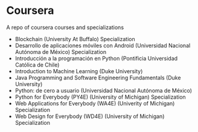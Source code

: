 <h1> Coursera </h1>
<p>A repo of coursera courses and specializations</p>
<ul>
  <li>Blockchain (University At Buffalo) Specialization</li>
  <li>Desarrollo de aplicaciones móviles con Android (Universidad Nacional Autónoma de México) Specialization</li>
  <li>Introducción a la programación en Python (Pontificia Universidad Católica de Chile)</li>
  <li>Introduction to Machine Learning (Duke University)</li>
  <li>Java Programming and Software Engineering Fundamentals (Duke University)</li>
  <li>Python: de cero a usuario (Universidad Nacional Autónoma de México)</li>
  <li>Python for Everybody (PY4E) (University of Michigan) Specialization</li>
  <li>Web Applications for Everybody (WA4E) (Univerity of Michigan) Specialization</li>
  <li>Web Design for Everybody (WD4E) (University of Michigan) Specialization</li>
</ul>
